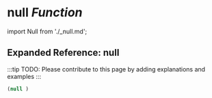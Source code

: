 # **null** *Function*

import Null from './_null.md';

<Null />

## Expanded Reference: null

:::tip
TODO: Please contribute to this page by adding explanations and examples
:::

```lisp
(null )
```
